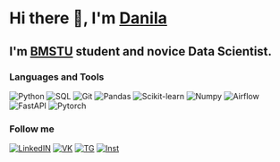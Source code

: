 # Hi there 👋, I'm [Danila](https://github.com/BaranovDanila)

## I'm [BMSTU](http://www.bmstu.ru/) student and novice Data Scientist.

### Languages and Tools
![Python](https://img.shields.io/badge/-Python-000000?style=for-the-badge&logo=python)
![SQL](https://img.shields.io/badge/-SQL-000000?style=for-the-badge&logo=postgresql)
![Git](https://img.shields.io/badge/-Git-000000?style=for-the-badge&logo=git)
![Pandas](https://img.shields.io/badge/-Pandas-000000?style=for-the-badge&logo=Pandas)
![Scikit-learn](https://img.shields.io/badge/-Scikit_learn-000000?style=for-the-badge&logo=Scikit-learn)
![Numpy](https://img.shields.io/badge/-numpy-000000?style=for-the-badge&logo=numpy)
![Airflow](https://img.shields.io/badge/-airflow-000000?style=for-the-badge&logo=ApacheAirflow)
![FastAPI](https://img.shields.io/badge/-FASTAPI-000000?style=for-the-badge&logo=FastAPI)
![Pytorch](https://img.shields.io/badge/-PyTorch-000000?style=for-the-badge&logo=PyTorch)


### Follow me
[![LinkedIN](https://img.shields.io/badge/-LinkedIN-000000?style=for-the-badge&logo=LinkedIn)](www.linkedin.com/in/danila-baranov)
[![VK](https://img.shields.io/badge/-VKontakte-000000?style=for-the-badge&logo=VK)](https://vk.com/danilychhhhh)
[![TG](https://img.shields.io/badge/-Telegram-000000?style=for-the-badge&logo=Telegram)](https://t.me/danilychhhh)
[![Inst](https://img.shields.io/badge/-Instagram-000000?style=for-the-badge&logo=Instagram)](https://www.instagram.com/kapusta322/)

